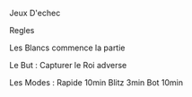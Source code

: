 Jeux D'echec

Regles

Les Blancs commence la partie

Le But : Capturer le Roi adverse

Les Modes :
Rapide 10min
Blitz 3min
Bot 10min